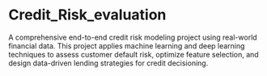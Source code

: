 # Credit_Risk_evaluation
 A comprehensive end-to-end credit risk modeling project using real-world financial data. This project applies machine learning and deep learning techniques to assess customer default risk, optimize feature selection, and design data-driven lending strategies for credit decisioning.
